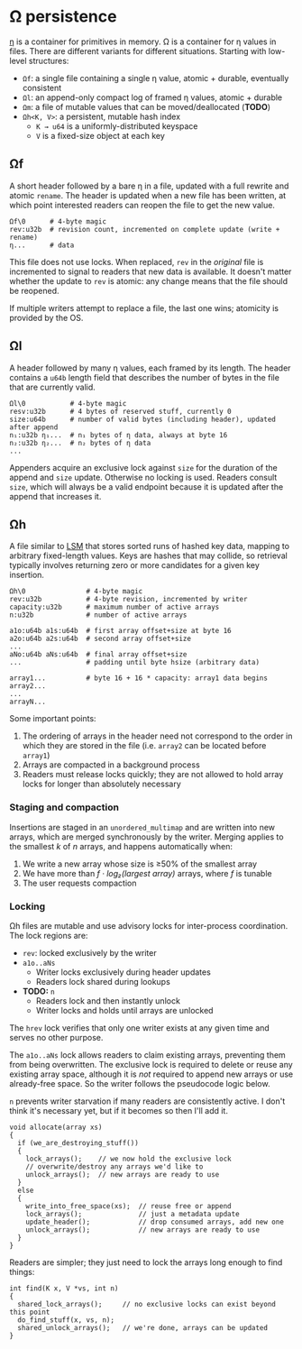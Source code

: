 # Ω persistence
[η](eta.md) is a container for primitives in memory. Ω is a container for η values in files. There are different variants for different situations. Starting with low-level structures:

+ `Ωf`: a single file containing a single η value, atomic + durable, eventually consistent
+ `Ωl`: an append-only compact log of framed η values, atomic + durable
+ `Ωm`: a file of mutable values that can be moved/deallocated (**TODO**)
+ `Ωh<K, V>`: a persistent, mutable hash index
  + `K → u64` is a uniformly-distributed keyspace
  + `V` is a fixed-size object at each key


## Ωf
A short header followed by a bare η in a file, updated with a full rewrite and atomic `rename`. The header is updated when a new file has been written, at which point interested readers can reopen the file to get the new value.

```
Ωf\0      # 4-byte magic
rev:u32b  # revision count, incremented on complete update (write + rename)
η...      # data
```

This file does not use locks. When replaced, `rev` in the _original_ file is incremented to signal to readers that new data is available. It doesn't matter whether the update to `rev` is atomic: any change means that the file should be reopened.

If multiple writers attempt to replace a file, the last one wins; atomicity is provided by the OS.


## Ωl
A header followed by many η values, each framed by its length. The header contains a `u64b` length field that describes the number of bytes in the file that are currently valid.

```
Ωl\0           # 4-byte magic
resv:u32b      # 4 bytes of reserved stuff, currently 0
size:u64b      # number of valid bytes (including header), updated after append
n₁:u32b η₁...  # n₁ bytes of η data, always at byte 16
n₂:u32b η₂...  # n₂ bytes of η data
...
```

Appenders acquire an exclusive lock against `size` for the duration of the append and `size` update. Otherwise no locking is used. Readers consult `size`, which will always be a valid endpoint because it is updated after the append that increases it.


## Ωh
A file similar to [LSM](https://en.wikipedia.org/wiki/Log-structured_merge-tree) that stores sorted runs of hashed key data, mapping to arbitrary fixed-length values. Keys are hashes that may collide, so retrieval typically involves returning zero or more candidates for a given key insertion.

```
Ωh\0               # 4-byte magic
rev:u32b           # 4-byte revision, incremented by writer
capacity:u32b      # maximum number of active arrays
n:u32b             # number of active arrays

a1o:u64b a1s:u64b  # first array offset+size at byte 16
a2o:u64b a2s:u64b  # second array offset+size
...
aNo:u64b aNs:u64b  # final array offset+size
...                # padding until byte hsize (arbitrary data)

array1...          # byte 16 + 16 * capacity: array1 data begins
array2...
...
arrayN...
```

Some important points:

1. The ordering of arrays in the header need not correspond to the order in which they are stored in the file (i.e. `array2` can be located before `array1`)
2. Arrays are compacted in a background process
3. Readers must release locks quickly; they are not allowed to hold array locks for longer than absolutely necessary


### Staging and compaction
Insertions are staged in an `unordered_multimap` and are written into new arrays, which are merged synchronously by the writer. Merging applies to the smallest _k_ of _n_ arrays, and happens automatically when:

1. We write a new array whose size is ≥50% of the smallest array
2. We have more than _f · log₂(largest array)_ arrays, where _f_ is tunable
3. The user requests compaction


### Locking
Ωh files are mutable and use advisory locks for inter-process coordination. The lock regions are:

+ `rev`: locked exclusively by the writer
+ `a1o..aNs`
  + Writer locks exclusively during header updates
  + Readers lock shared during lookups
+ **TODO:** `n`
  + Readers lock and then instantly unlock
  + Writer locks and holds until arrays are unlocked

The `hrev` lock verifies that only one writer exists at any given time and serves no other purpose.

The `a1o..aNs` lock allows readers to claim existing arrays, preventing them from being overwritten. The exclusive lock is required to delete or reuse any existing array space, although it is _not_ required to append new arrays or use already-free space. So the writer follows the pseudocode logic below.

`n` prevents writer starvation if many readers are consistently active. I don't think it's necessary yet, but if it becomes so then I'll add it.

```
void allocate(array xs)
{
  if (we_are_destroying_stuff())
  {
    lock_arrays();    // we now hold the exclusive lock
    // overwrite/destroy any arrays we'd like to
    unlock_arrays();  // new arrays are ready to use
  }
  else
  {
    write_into_free_space(xs);  // reuse free or append
    lock_arrays();              // just a metadata update
    update_header();            // drop consumed arrays, add new one
    unlock_arrays();            // new arrays are ready to use
  }
}
```

Readers are simpler; they just need to lock the arrays long enough to find things:

```
int find(K x, V *vs, int n)
{
  shared_lock_arrays();     // no exclusive locks can exist beyond this point
  do_find_stuff(x, vs, n);
  shared_unlock_arrays();   // we're done, arrays can be updated
}
```
